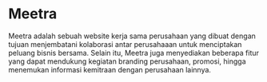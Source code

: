 # Meetra
Meetra adalah sebuah website kerja sama perusahaan yang dibuat dengan tujuan menjembatani kolaborasi antar perusahaaan untuk menciptakan peluang bisnis bersama. Selain itu, Meetra juga menyediakan beberapa fitur yang dapat mendukung kegiatan branding perusahaan, promosi, hingga menemukan informasi kemitraan dengan perusahaan lainnya.
